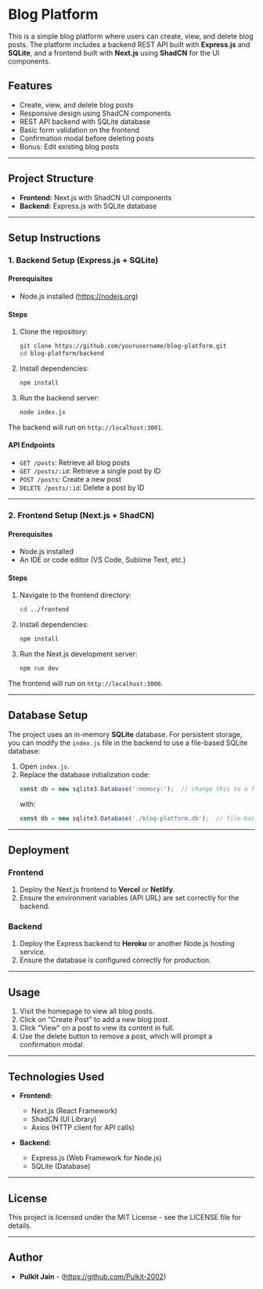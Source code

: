 # Blog Platform

This is a simple blog platform where users can create, view, and delete blog posts. The platform includes a backend REST API built with **Express.js** and **SQLite**, and a frontend built with **Next.js** using **ShadCN** for the UI components.

## Features

- Create, view, and delete blog posts
- Responsive design using ShadCN components
- REST API backend with SQLite database
- Basic form validation on the frontend
- Confirmation modal before deleting posts
- Bonus: Edit existing blog posts

---

## Project Structure

- **Frontend:** Next.js with ShadCN UI components
- **Backend:** Express.js with SQLite database

---

## Setup Instructions

### 1. Backend Setup (Express.js + SQLite)

#### Prerequisites
- Node.js installed (https://nodejs.org)

#### Steps
1. Clone the repository:
    ```bash
    git clone https://github.com/yourusername/blog-platform.git
    cd blog-platform/backend
    ```

2. Install dependencies:
    ```bash
    npm install
    ```

3. Run the backend server:
    ```bash
    node index.js
    ```

The backend will run on `http://localhost:3001`.

#### API Endpoints
- `GET /posts`: Retrieve all blog posts
- `GET /posts/:id`: Retrieve a single post by ID
- `POST /posts`: Create a new post
- `DELETE /posts/:id`: Delete a post by ID

---

### 2. Frontend Setup (Next.js + ShadCN)

#### Prerequisites
- Node.js installed
- An IDE or code editor (VS Code, Sublime Text, etc.)

#### Steps
1. Navigate to the frontend directory:
    ```bash
    cd ../frontend
    ```

2. Install dependencies:
    ```bash
    npm install
    ```

3. Run the Next.js development server:
    ```bash
    npm run dev
    ```

The frontend will run on `http://localhost:3000`.

---

## Database Setup

The project uses an in-memory **SQLite** database. For persistent storage, you can modify the `index.js` file in the backend to use a file-based SQLite database:

1. Open `index.js`.
2. Replace the database initialization code:
    ```js
    const db = new sqlite3.Database(':memory:');  // change this to a file
    ```
   with:
    ```js
    const db = new sqlite3.Database('./blog-platform.db');  // file-based DB
    ```

---

## Deployment

### Frontend
1. Deploy the Next.js frontend to **Vercel** or **Netlify**.
2. Ensure the environment variables (API URL) are set correctly for the backend.

### Backend
1. Deploy the Express backend to **Heroku** or another Node.js hosting service.
2. Ensure the database is configured correctly for production.

---

## Usage

1. Visit the homepage to view all blog posts.
2. Click on "Create Post" to add a new blog post.
3. Click "View" on a post to view its content in full.
4. Use the delete button to remove a post, which will prompt a confirmation modal.

---

## Technologies Used

- **Frontend:**
  - Next.js (React Framework)
  - ShadCN (UI Library)
  - Axios (HTTP client for API calls)

- **Backend:**
  - Express.js (Web Framework for Node.js)
  - SQLite (Database)

---

## License

This project is licensed under the MIT License - see the LICENSE file for details.

---

## Author

- **Pulkit Jain** - (https://github.com/Pulkit-2002)
